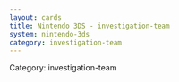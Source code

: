 ```yaml
---
layout: cards
title: Nintendo 3DS - investigation-team
system: nintendo-3ds
category: investigation-team
---
```

<div class="alert alert-secondary mb-4"><span class="i18n innerHTML-category">Category: </span><span class="i18n innerHTML-cat-investigation-team">investigation-team</span></div>
